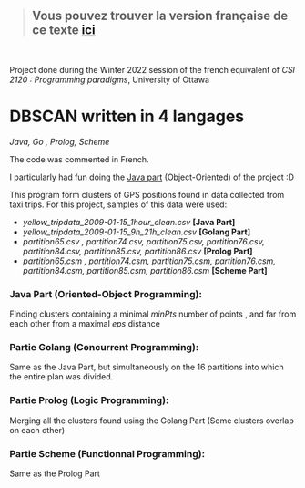 >## Vous pouvez trouver la version française de ce texte [ici](https://github.com/Doodoal/DBSCAN-en-4-langages/blob/main/README.md)
<br>

Project done during the Winter 2022 session of the french equivalent of *CSI 2120 : Programming paradigms*, University of Ottawa



# DBSCAN written in 4 langages 
*Java, Go , Prolog, Scheme*

The code was commented in French. 

I particularly had fun doing the [Java part](https://github.com/Doodoal/DBSCAN-en-4-langages/tree/main/Java%20Part/Final%20version) (Object-Oriented) of the project :D

This program form clusters of GPS positions found in data collected from taxi trips. 
For this project, samples of this data were used:
- *yellow_tripdata_2009-01-15_1hour_clean.csv*   **[Java Part]**
- *yellow_tripdata_2009-01-15_9h_21h_clean.csv*  **[Golang Part]**
- *partition65.csv , partition74.csv, partition75.csv, partition76.csv, partition84.csv, partition85.csv, partition86.csv*  **[Prolog Part]**
- *partition65.csm , partition74.csm, partition75.csm, partition76.csm, partition84.csm, partition85.csm, partition86.csm*  **[Scheme Part]**



### Java Part (Oriented-Object Programming): 
Finding clusters containing a minimal *minPts* number of points , and far from each other from a maximal *eps* distance 

### Partie Golang (Concurrent Programming): 
Same as the Java Part, but simultaneously on the 16 partitions into which the entire plan was divided.

### Partie Prolog (Logic Programming): 
Merging all the clusters found using the Golang Part (Some clusters overlap on each other)

### Partie Scheme (Functionnal Programming): 
Same as the Prolog Part
